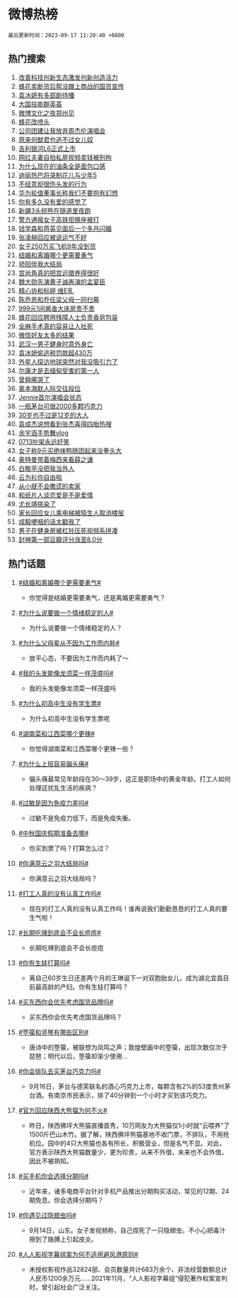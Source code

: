 # 微博热榜

`最后更新时间：2023-09-17 11:20:40 +0800`

## 热门搜索

1. [改善科技创新生态激发创新创造活力](https://m.weibo.cn/search?containerid=100103type%3D1%26t%3D10%26q%3D%23%E6%94%B9%E5%96%84%E7%A7%91%E6%8A%80%E5%88%9B%E6%96%B0%E7%94%9F%E6%80%81%E6%BF%80%E5%8F%91%E5%88%9B%E6%96%B0%E5%88%9B%E9%80%A0%E6%B4%BB%E5%8A%9B%23&stream_entry_id=51&isnewpage=1&extparam=seat%3D1%26dgr%3D0%26pos%3D0%26c_type%3D51%26filter_type%3Drealtimehot%26cate%3D10103%26stream_entry_id%3D51%26display_time%3D1694920839%26pre_seqid%3D169492083900798172156)
1. [蜂花卖断货后帮没蹭上商战的国货宣传](https://m.weibo.cn/search?containerid=100103type%3D1%26t%3D10%26q%3D%23%E8%9C%82%E8%8A%B1%E5%8D%96%E6%96%AD%E8%B4%A7%E5%90%8E%E5%B8%AE%E6%B2%A1%E8%B9%AD%E4%B8%8A%E5%95%86%E6%88%98%E7%9A%84%E5%9B%BD%E8%B4%A7%E5%AE%A3%E4%BC%A0%23&stream_entry_id=31&isnewpage=1&extparam=seat%3D1%26stream_entry_id%3D31%26c_type%3D31%26filter_type%3Drealtimehot%26cate%3D5001%26lcate%3D5001%26q%3D%2523%25E8%259C%2582%25E8%258A%25B1%25E5%258D%2596%25E6%2596%25AD%25E8%25B4%25A7%25E5%2590%258E%25E5%25B8%25AE%25E6%25B2%25A1%25E8%25B9%25AD%25E4%25B8%258A%25E5%2595%2586%25E6%2588%2598%25E7%259A%2584%25E5%259B%25BD%25E8%25B4%25A7%25E5%25AE%25A3%25E4%25BC%25A0%2523%26pos%3D0%26flag%3D0%26dgr%3D0%26realpos%3D1%26band_rank%3D1%26display_time%3D1694920839%26pre_seqid%3D169492083900798172156)
1. [袁冰妍有多部剧待播](https://m.weibo.cn/search?containerid=100103type%3D1%26t%3D10%26q%3D%23%E8%A2%81%E5%86%B0%E5%A6%8D%E6%9C%89%E5%A4%9A%E9%83%A8%E5%89%A7%E5%BE%85%E6%92%AD%23&stream_entry_id=31&isnewpage=1&extparam=seat%3D1%26stream_entry_id%3D31%26c_type%3D31%26filter_type%3Drealtimehot%26cate%3D5001%26lcate%3D5001%26q%3D%2523%25E8%25A2%2581%25E5%2586%25B0%25E5%25A6%258D%25E6%259C%2589%25E5%25A4%259A%25E9%2583%25A8%25E5%2589%25A7%25E5%25BE%2585%25E6%2592%25AD%2523%26pos%3D1%26flag%3D1%26dgr%3D0%26realpos%3D2%26band_rank%3D2%26display_time%3D1694920839%26pre_seqid%3D169492083900798172156)
1. [大国技能群英荟](https://m.weibo.cn/search?containerid=100103type%3D1%26t%3D10%26q%3D%23%E5%A4%A7%E5%9B%BD%E6%8A%80%E8%83%BD%E7%BE%A4%E8%8B%B1%E8%8D%9F%23&stream_entry_id=31&isnewpage=1&extparam=seat%3D1%26stream_entry_id%3D31%26c_type%3D31%26filter_type%3Drealtimehot%26cate%3D5001%26lcate%3D5001%26q%3D%2523%25E5%25A4%25A7%25E5%259B%25BD%25E6%258A%2580%25E8%2583%25BD%25E7%25BE%25A4%25E8%258B%25B1%25E8%258D%259F%2523%26pos%3D2%26flag%3D0%26dgr%3D0%26realpos%3D3%26band_rank%3D3%26display_time%3D1694920839%26pre_seqid%3D169492083900798172156)
1. [微博文化之夜郑州见](https://m.weibo.cn/search?containerid=100103type%3D1%26t%3D10%26q%3D%23%E5%BE%AE%E5%8D%9A%E6%96%87%E5%8C%96%E4%B9%8B%E5%A4%9C%E9%83%91%E5%B7%9E%E8%A7%81%23&stream_entry_id=31&isnewpage=1&extparam=seat%3D1%26c_type%3D31%26filter_type%3Drealtimehot%26cate%3D5001%26lcate%3D5001%26pos%3D3%26adid%3D203692%26band_rank%3D4%26topic_ad%3D1%26q%3D%2523%25E5%25BE%25AE%25E5%258D%259A%25E6%2596%2587%25E5%258C%2596%25E4%25B9%258B%25E5%25A4%259C%25E9%2583%2591%25E5%25B7%259E%25E8%25A7%2581%2523%26dgr%3D0%26is_ad_pos%3D1%26stream_entry_id%3D31%26display_time%3D1694920839%26pre_seqid%3D169492083900798172156)
1. [蜂花改喷头](https://m.weibo.cn/search?containerid=100103type%3D1%26t%3D10%26q%3D%E8%9C%82%E8%8A%B1%E6%94%B9%E5%96%B7%E5%A4%B4&stream_entry_id=31&isnewpage=1&extparam=seat%3D1%26stream_entry_id%3D31%26c_type%3D31%26filter_type%3Drealtimehot%26cate%3D5001%26lcate%3D5001%26q%3D%25E8%259C%2582%25E8%258A%25B1%25E6%2594%25B9%25E5%2596%25B7%25E5%25A4%25B4%26pos%3D4%26flag%3D1%26dgr%3D0%26realpos%3D4%26band_rank%3D4%26display_time%3D1694920839%26pre_seqid%3D169492083900798172156)
1. [公司团建让我放弃周杰伦演唱会](https://m.weibo.cn/search?containerid=100103type%3D1%26t%3D10%26q%3D%23%E5%85%AC%E5%8F%B8%E5%9B%A2%E5%BB%BA%E8%AE%A9%E6%88%91%E6%94%BE%E5%BC%83%E5%91%A8%E6%9D%B0%E4%BC%A6%E6%BC%94%E5%94%B1%E4%BC%9A%23&stream_entry_id=31&isnewpage=1&extparam=seat%3D1%26stream_entry_id%3D31%26c_type%3D31%26filter_type%3Drealtimehot%26cate%3D5001%26lcate%3D5001%26q%3D%2523%25E5%2585%25AC%25E5%258F%25B8%25E5%259B%25A2%25E5%25BB%25BA%25E8%25AE%25A9%25E6%2588%2591%25E6%2594%25BE%25E5%25BC%2583%25E5%2591%25A8%25E6%259D%25B0%25E4%25BC%25A6%25E6%25BC%2594%25E5%2594%25B1%25E4%25BC%259A%2523%26pos%3D5%26flag%3D2%26dgr%3D0%26realpos%3D5%26band_rank%3D5%26display_time%3D1694920839%26pre_seqid%3D169492083900798172156)
1. [原来何猷君也逃不过女儿奴](https://m.weibo.cn/search?containerid=100103type%3D1%26t%3D10%26q%3D%23%E5%8E%9F%E6%9D%A5%E4%BD%95%E7%8C%B7%E5%90%9B%E4%B9%9F%E9%80%83%E4%B8%8D%E8%BF%87%E5%A5%B3%E5%84%BF%E5%A5%B4%23&stream_entry_id=31&isnewpage=1&extparam=seat%3D1%26stream_entry_id%3D31%26c_type%3D31%26filter_type%3Drealtimehot%26cate%3D5001%26lcate%3D5001%26q%3D%2523%25E5%258E%259F%25E6%259D%25A5%25E4%25BD%2595%25E7%258C%25B7%25E5%2590%259B%25E4%25B9%259F%25E9%2580%2583%25E4%25B8%258D%25E8%25BF%2587%25E5%25A5%25B3%25E5%2584%25BF%25E5%25A5%25B4%2523%26pos%3D6%26flag%3D2%26dgr%3D0%26realpos%3D6%26band_rank%3D6%26display_time%3D1694920839%26pre_seqid%3D169492083900798172156)
1. [吉利银河L6正式上市](https://m.weibo.cn/search?containerid=100103type%3D1%26t%3D10%26q%3D%23%E5%90%89%E5%88%A9%E9%93%B6%E6%B2%B3L6%E6%AD%A3%E5%BC%8F%E4%B8%8A%E5%B8%82%23&stream_entry_id=31&isnewpage=1&extparam=seat%3D1%26c_type%3D31%26filter_type%3Drealtimehot%26cate%3D5001%26lcate%3D5001%26pos%3D7%26adid%3D203793%26band_rank%3D7%26topic_ad%3D1%26q%3D%2523%25E5%2590%2589%25E5%2588%25A9%25E9%2593%25B6%25E6%25B2%25B3L6%25E6%25AD%25A3%25E5%25BC%258F%25E4%25B8%258A%25E5%25B8%2582%2523%26dgr%3D0%26is_ad_pos%3D1%26stream_entry_id%3D31%26display_time%3D1694920839%26pre_seqid%3D169492083900798172156)
1. [网红夫妻自拍私房视频卖钱被刑拘](https://m.weibo.cn/search?containerid=100103type%3D1%26t%3D10%26q%3D%23%E7%BD%91%E7%BA%A2%E5%A4%AB%E5%A6%BB%E8%87%AA%E6%8B%8D%E7%A7%81%E6%88%BF%E8%A7%86%E9%A2%91%E5%8D%96%E9%92%B1%E8%A2%AB%E5%88%91%E6%8B%98%23&stream_entry_id=31&isnewpage=1&extparam=seat%3D1%26stream_entry_id%3D31%26c_type%3D31%26filter_type%3Drealtimehot%26cate%3D5001%26lcate%3D5001%26q%3D%2523%25E7%25BD%2591%25E7%25BA%25A2%25E5%25A4%25AB%25E5%25A6%25BB%25E8%2587%25AA%25E6%258B%258D%25E7%25A7%2581%25E6%2588%25BF%25E8%25A7%2586%25E9%25A2%2591%25E5%258D%2596%25E9%2592%25B1%25E8%25A2%25AB%25E5%2588%2591%25E6%258B%2598%2523%26pos%3D8%26flag%3D2%26dgr%3D0%26realpos%3D7%26band_rank%3D7%26display_time%3D1694920839%26pre_seqid%3D169492083900798172156)
1. [为什么现在的油条全是面包口感](https://m.weibo.cn/search?containerid=100103type%3D1%26t%3D10%26q%3D%23%E4%B8%BA%E4%BB%80%E4%B9%88%E7%8E%B0%E5%9C%A8%E7%9A%84%E6%B2%B9%E6%9D%A1%E5%85%A8%E6%98%AF%E9%9D%A2%E5%8C%85%E5%8F%A3%E6%84%9F%23&stream_entry_id=31&isnewpage=1&extparam=seat%3D1%26stream_entry_id%3D31%26c_type%3D31%26filter_type%3Drealtimehot%26cate%3D5001%26lcate%3D5001%26q%3D%2523%25E4%25B8%25BA%25E4%25BB%2580%25E4%25B9%2588%25E7%258E%25B0%25E5%259C%25A8%25E7%259A%2584%25E6%25B2%25B9%25E6%259D%25A1%25E5%2585%25A8%25E6%2598%25AF%25E9%259D%25A2%25E5%258C%2585%25E5%258F%25A3%25E6%2584%259F%2523%26pos%3D9%26flag%3D0%26dgr%3D0%26realpos%3D8%26band_rank%3D8%26display_time%3D1694920839%26pre_seqid%3D169492083900798172156)
1. [迪丽热巴将录制花儿与少年5](https://m.weibo.cn/search?containerid=100103type%3D1%26t%3D10%26q%3D%23%E8%BF%AA%E4%B8%BD%E7%83%AD%E5%B7%B4%E5%B0%86%E5%BD%95%E5%88%B6%E8%8A%B1%E5%84%BF%E4%B8%8E%E5%B0%91%E5%B9%B45%23&stream_entry_id=31&isnewpage=1&extparam=seat%3D1%26stream_entry_id%3D31%26c_type%3D31%26filter_type%3Drealtimehot%26cate%3D5001%26lcate%3D5001%26q%3D%2523%25E8%25BF%25AA%25E4%25B8%25BD%25E7%2583%25AD%25E5%25B7%25B4%25E5%25B0%2586%25E5%25BD%2595%25E5%2588%25B6%25E8%258A%25B1%25E5%2584%25BF%25E4%25B8%258E%25E5%25B0%2591%25E5%25B9%25B45%2523%26pos%3D10%26flag%3D1%26dgr%3D0%26realpos%3D9%26band_rank%3D9%26display_time%3D1694920839%26pre_seqid%3D169492083900798172156)
1. [不经意却很伤头发的行为](https://m.weibo.cn/search?containerid=100103type%3D1%26t%3D10%26q%3D%23%E4%B8%8D%E7%BB%8F%E6%84%8F%E5%8D%B4%E5%BE%88%E4%BC%A4%E5%A4%B4%E5%8F%91%E7%9A%84%E8%A1%8C%E4%B8%BA%23&stream_entry_id=31&isnewpage=1&extparam=seat%3D1%26stream_entry_id%3D31%26c_type%3D31%26filter_type%3Drealtimehot%26cate%3D5001%26lcate%3D5001%26q%3D%2523%25E4%25B8%258D%25E7%25BB%258F%25E6%2584%258F%25E5%258D%25B4%25E5%25BE%2588%25E4%25BC%25A4%25E5%25A4%25B4%25E5%258F%2591%25E7%259A%2584%25E8%25A1%258C%25E4%25B8%25BA%2523%26pos%3D11%26flag%3D2%26dgr%3D0%26realpos%3D10%26band_rank%3D10%26display_time%3D1694920839%26pre_seqid%3D169492083900798172156)
1. [华为轮值董事长称我们不要抱有幻想](https://m.weibo.cn/search?containerid=100103type%3D1%26t%3D10%26q%3D%23%E5%8D%8E%E4%B8%BA%E8%BD%AE%E5%80%BC%E8%91%A3%E4%BA%8B%E9%95%BF%E7%A7%B0%E6%88%91%E4%BB%AC%E4%B8%8D%E8%A6%81%E6%8A%B1%E6%9C%89%E5%B9%BB%E6%83%B3%23&stream_entry_id=31&isnewpage=1&extparam=seat%3D1%26stream_entry_id%3D31%26c_type%3D31%26filter_type%3Drealtimehot%26cate%3D5001%26lcate%3D5001%26q%3D%2523%25E5%258D%258E%25E4%25B8%25BA%25E8%25BD%25AE%25E5%2580%25BC%25E8%2591%25A3%25E4%25BA%258B%25E9%2595%25BF%25E7%25A7%25B0%25E6%2588%2591%25E4%25BB%25AC%25E4%25B8%258D%25E8%25A6%2581%25E6%258A%25B1%25E6%259C%2589%25E5%25B9%25BB%25E6%2583%25B3%2523%26pos%3D12%26flag%3D1%26dgr%3D0%26realpos%3D11%26band_rank%3D11%26display_time%3D1694920839%26pre_seqid%3D169492083900798172156)
1. [你有多久没有爱的感觉了](https://m.weibo.cn/search?containerid=100103type%3D1%26t%3D10%26q%3D%23%E4%BD%A0%E6%9C%89%E5%A4%9A%E4%B9%85%E6%B2%A1%E6%9C%89%E7%88%B1%E7%9A%84%E6%84%9F%E8%A7%89%E4%BA%86%23&stream_entry_id=31&isnewpage=1&extparam=seat%3D1%26stream_entry_id%3D31%26c_type%3D31%26filter_type%3Drealtimehot%26cate%3D5001%26lcate%3D5001%26q%3D%2523%25E4%25BD%25A0%25E6%259C%2589%25E5%25A4%259A%25E4%25B9%2585%25E6%25B2%25A1%25E6%259C%2589%25E7%2588%25B1%25E7%259A%2584%25E6%2584%259F%25E8%25A7%2589%25E4%25BA%2586%2523%26pos%3D13%26flag%3D1%26dgr%3D0%26realpos%3D12%26band_rank%3D12%26display_time%3D1694920839%26pre_seqid%3D169492083900798172156)
1. [新疆3头棕熊在隧道里夜跑](https://m.weibo.cn/search?containerid=100103type%3D1%26t%3D10%26q%3D%23%E6%96%B0%E7%96%863%E5%A4%B4%E6%A3%95%E7%86%8A%E5%9C%A8%E9%9A%A7%E9%81%93%E9%87%8C%E5%A4%9C%E8%B7%91%23&stream_entry_id=31&isnewpage=1&extparam=seat%3D1%26stream_entry_id%3D31%26c_type%3D31%26filter_type%3Drealtimehot%26cate%3D5001%26lcate%3D5001%26q%3D%2523%25E6%2596%25B0%25E7%2596%25863%25E5%25A4%25B4%25E6%25A3%2595%25E7%2586%258A%25E5%259C%25A8%25E9%259A%25A7%25E9%2581%2593%25E9%2587%258C%25E5%25A4%259C%25E8%25B7%2591%2523%26pos%3D14%26flag%3D1%26dgr%3D0%26realpos%3D13%26band_rank%3D13%26display_time%3D1694920839%26pre_seqid%3D169492083900798172156)
1. [警方通报女子高铁拒换座被打](https://m.weibo.cn/search?containerid=100103type%3D1%26t%3D10%26q%3D%23%E8%AD%A6%E6%96%B9%E9%80%9A%E6%8A%A5%E5%A5%B3%E5%AD%90%E9%AB%98%E9%93%81%E6%8B%92%E6%8D%A2%E5%BA%A7%E8%A2%AB%E6%89%93%23&stream_entry_id=31&isnewpage=1&extparam=seat%3D1%26stream_entry_id%3D31%26c_type%3D31%26filter_type%3Drealtimehot%26cate%3D5001%26lcate%3D5001%26q%3D%2523%25E8%25AD%25A6%25E6%2596%25B9%25E9%2580%259A%25E6%258A%25A5%25E5%25A5%25B3%25E5%25AD%2590%25E9%25AB%2598%25E9%2593%2581%25E6%258B%2592%25E6%258D%25A2%25E5%25BA%25A7%25E8%25A2%25AB%25E6%2589%2593%2523%26pos%3D15%26flag%3D0%26dgr%3D0%26realpos%3D14%26band_rank%3D14%26display_time%3D1694920839%26pre_seqid%3D169492083900798172156)
1. [钱学森和蒋英见面后一个多月闪婚](https://m.weibo.cn/search?containerid=100103type%3D1%26t%3D10%26q%3D%23%E9%92%B1%E5%AD%A6%E6%A3%AE%E5%92%8C%E8%92%8B%E8%8B%B1%E8%A7%81%E9%9D%A2%E5%90%8E%E4%B8%80%E4%B8%AA%E5%A4%9A%E6%9C%88%E9%97%AA%E5%A9%9A%23&stream_entry_id=31&isnewpage=1&extparam=seat%3D1%26stream_entry_id%3D31%26c_type%3D31%26filter_type%3Drealtimehot%26cate%3D5001%26lcate%3D5001%26q%3D%2523%25E9%2592%25B1%25E5%25AD%25A6%25E6%25A3%25AE%25E5%2592%258C%25E8%2592%258B%25E8%258B%25B1%25E8%25A7%2581%25E9%259D%25A2%25E5%2590%258E%25E4%25B8%2580%25E4%25B8%25AA%25E5%25A4%259A%25E6%259C%2588%25E9%2597%25AA%25E5%25A9%259A%2523%26pos%3D16%26flag%3D0%26dgr%3D0%26realpos%3D15%26band_rank%3D15%26display_time%3D1694920839%26pre_seqid%3D169492083900798172156)
1. [张凌赫回应被说运气不好](https://m.weibo.cn/search?containerid=100103type%3D1%26t%3D10%26q%3D%23%E5%BC%A0%E5%87%8C%E8%B5%AB%E5%9B%9E%E5%BA%94%E8%A2%AB%E8%AF%B4%E8%BF%90%E6%B0%94%E4%B8%8D%E5%A5%BD%23&stream_entry_id=31&isnewpage=1&extparam=seat%3D1%26stream_entry_id%3D31%26c_type%3D31%26filter_type%3Drealtimehot%26cate%3D5001%26lcate%3D5001%26q%3D%2523%25E5%25BC%25A0%25E5%2587%258C%25E8%25B5%25AB%25E5%259B%259E%25E5%25BA%2594%25E8%25A2%25AB%25E8%25AF%25B4%25E8%25BF%2590%25E6%25B0%2594%25E4%25B8%258D%25E5%25A5%25BD%2523%26pos%3D17%26flag%3D1%26dgr%3D0%26realpos%3D16%26band_rank%3D16%26display_time%3D1694920839%26pre_seqid%3D169492083900798172156)
1. [女子250万买飞机9年没到货](https://m.weibo.cn/search?containerid=100103type%3D1%26t%3D10%26q%3D%23%E5%A5%B3%E5%AD%90250%E4%B8%87%E4%B9%B0%E9%A3%9E%E6%9C%BA9%E5%B9%B4%E6%B2%A1%E5%88%B0%E8%B4%A7%23&stream_entry_id=31&isnewpage=1&extparam=seat%3D1%26stream_entry_id%3D31%26c_type%3D31%26filter_type%3Drealtimehot%26cate%3D5001%26lcate%3D5001%26q%3D%2523%25E5%25A5%25B3%25E5%25AD%2590250%25E4%25B8%2587%25E4%25B9%25B0%25E9%25A3%259E%25E6%259C%25BA9%25E5%25B9%25B4%25E6%25B2%25A1%25E5%2588%25B0%25E8%25B4%25A7%2523%26pos%3D18%26flag%3D0%26dgr%3D0%26realpos%3D17%26band_rank%3D17%26display_time%3D1694920839%26pre_seqid%3D169492083900798172156)
1. [结婚和离婚哪个更需要勇气](https://m.weibo.cn/search?containerid=100103type%3D1%26t%3D10%26q%3D%23%E7%BB%93%E5%A9%9A%E5%92%8C%E7%A6%BB%E5%A9%9A%E5%93%AA%E4%B8%AA%E6%9B%B4%E9%9C%80%E8%A6%81%E5%8B%87%E6%B0%94%23&stream_entry_id=31&isnewpage=1&extparam=seat%3D1%26stream_entry_id%3D31%26c_type%3D31%26filter_type%3Drealtimehot%26cate%3D5001%26lcate%3D5001%26q%3D%2523%25E7%25BB%2593%25E5%25A9%259A%25E5%2592%258C%25E7%25A6%25BB%25E5%25A9%259A%25E5%2593%25AA%25E4%25B8%25AA%25E6%259B%25B4%25E9%259C%2580%25E8%25A6%2581%25E5%258B%2587%25E6%25B0%2594%2523%26pos%3D19%26flag%3D0%26dgr%3D0%26realpos%3D18%26band_rank%3D18%26display_time%3D1694920839%26pre_seqid%3D169492083900798172156)
1. [骄阳伴我大结局](https://m.weibo.cn/search?containerid=100103type%3D1%26t%3D10%26q%3D%23%E9%AA%84%E9%98%B3%E4%BC%B4%E6%88%91%E5%A4%A7%E7%BB%93%E5%B1%80%23&stream_entry_id=31&isnewpage=1&extparam=seat%3D1%26stream_entry_id%3D31%26c_type%3D31%26filter_type%3Drealtimehot%26cate%3D5001%26lcate%3D5001%26q%3D%2523%25E9%25AA%2584%25E9%2598%25B3%25E4%25BC%25B4%25E6%2588%2591%25E5%25A4%25A7%25E7%25BB%2593%25E5%25B1%2580%2523%26pos%3D20%26flag%3D1%26dgr%3D0%26realpos%3D19%26band_rank%3D19%26display_time%3D1694920839%26pre_seqid%3D169492083900798172156)
1. [宫尚角真的把宫远徵养得很好](https://m.weibo.cn/search?containerid=100103type%3D1%26t%3D10%26q%3D%E5%AE%AB%E5%B0%9A%E8%A7%92%E7%9C%9F%E7%9A%84%E6%8A%8A%E5%AE%AB%E8%BF%9C%E5%BE%B5%E5%85%BB%E5%BE%97%E5%BE%88%E5%A5%BD&stream_entry_id=31&isnewpage=1&extparam=seat%3D1%26stream_entry_id%3D31%26c_type%3D31%26filter_type%3Drealtimehot%26cate%3D5001%26lcate%3D5001%26q%3D%25E5%25AE%25AB%25E5%25B0%259A%25E8%25A7%2592%25E7%259C%259F%25E7%259A%2584%25E6%258A%258A%25E5%25AE%25AB%25E8%25BF%259C%25E5%25BE%25B5%25E5%2585%25BB%25E5%25BE%2597%25E5%25BE%2588%25E5%25A5%25BD%26pos%3D21%26flag%3D0%26dgr%3D0%26realpos%3D20%26band_rank%3D20%26display_time%3D1694920839%26pre_seqid%3D169492083900798172156)
1. [魏大勋先演黄子诚再演的孟宴臣](https://m.weibo.cn/search?containerid=100103type%3D1%26t%3D10%26q%3D%23%E9%AD%8F%E5%A4%A7%E5%8B%8B%E5%85%88%E6%BC%94%E9%BB%84%E5%AD%90%E8%AF%9A%E5%86%8D%E6%BC%94%E7%9A%84%E5%AD%9F%E5%AE%B4%E8%87%A3%23&stream_entry_id=31&isnewpage=1&extparam=seat%3D1%26stream_entry_id%3D31%26c_type%3D31%26filter_type%3Drealtimehot%26cate%3D5001%26lcate%3D5001%26q%3D%2523%25E9%25AD%258F%25E5%25A4%25A7%25E5%258B%258B%25E5%2585%2588%25E6%25BC%2594%25E9%25BB%2584%25E5%25AD%2590%25E8%25AF%259A%25E5%2586%258D%25E6%25BC%2594%25E7%259A%2584%25E5%25AD%259F%25E5%25AE%25B4%25E8%2587%25A3%2523%26pos%3D22%26flag%3D1%26dgr%3D0%26realpos%3D21%26band_rank%3D21%26display_time%3D1694920839%26pre_seqid%3D169492083900798172156)
1. [精心协和标婷 维E乳](https://m.weibo.cn/search?containerid=100103type%3D1%26t%3D10%26q%3D%E7%B2%BE%E5%BF%83%E5%8D%8F%E5%92%8C%E6%A0%87%E5%A9%B7+%E7%BB%B4E%E4%B9%B3&stream_entry_id=31&isnewpage=1&extparam=seat%3D1%26stream_entry_id%3D31%26c_type%3D31%26filter_type%3Drealtimehot%26cate%3D5001%26lcate%3D5001%26q%3D%25E7%25B2%25BE%25E5%25BF%2583%25E5%258D%258F%25E5%2592%258C%25E6%25A0%2587%25E5%25A9%25B7%2520%25E7%25BB%25B4E%25E4%25B9%25B3%26pos%3D23%26flag%3D1%26dgr%3D0%26realpos%3D22%26band_rank%3D22%26display_time%3D1694920839%26pre_seqid%3D169492083900798172156)
1. [陈乔恩和乔任梁父母一同扫墓](https://m.weibo.cn/search?containerid=100103type%3D1%26t%3D10%26q%3D%23%E9%99%88%E4%B9%94%E6%81%A9%E5%92%8C%E4%B9%94%E4%BB%BB%E6%A2%81%E7%88%B6%E6%AF%8D%E4%B8%80%E5%90%8C%E6%89%AB%E5%A2%93%23&stream_entry_id=31&isnewpage=1&extparam=seat%3D1%26stream_entry_id%3D31%26c_type%3D31%26filter_type%3Drealtimehot%26cate%3D5001%26lcate%3D5001%26q%3D%2523%25E9%2599%2588%25E4%25B9%2594%25E6%2581%25A9%25E5%2592%258C%25E4%25B9%2594%25E4%25BB%25BB%25E6%25A2%2581%25E7%2588%25B6%25E6%25AF%258D%25E4%25B8%2580%25E5%2590%258C%25E6%2589%25AB%25E5%25A2%2593%2523%26pos%3D24%26flag%3D2%26dgr%3D0%26realpos%3D23%26band_rank%3D23%26display_time%3D1694920839%26pre_seqid%3D169492083900798172156)
1. [999元1间酱香大床房贵不贵](https://m.weibo.cn/search?containerid=100103type%3D1%26t%3D10%26q%3D%23999%E5%85%831%E9%97%B4%E9%85%B1%E9%A6%99%E5%A4%A7%E5%BA%8A%E6%88%BF%E8%B4%B5%E4%B8%8D%E8%B4%B5%23&stream_entry_id=31&isnewpage=1&extparam=seat%3D1%26stream_entry_id%3D31%26c_type%3D31%26filter_type%3Drealtimehot%26cate%3D5001%26lcate%3D5001%26q%3D%2523999%25E5%2585%25831%25E9%2597%25B4%25E9%2585%25B1%25E9%25A6%2599%25E5%25A4%25A7%25E5%25BA%258A%25E6%2588%25BF%25E8%25B4%25B5%25E4%25B8%258D%25E8%25B4%25B5%2523%26pos%3D25%26flag%3D1%26dgr%3D0%26realpos%3D24%26band_rank%3D24%26display_time%3D1694920839%26pre_seqid%3D169492083900798172156)
1. [蜂花回应聘用残障人士负责香皂包装](https://m.weibo.cn/search?containerid=100103type%3D1%26t%3D10%26q%3D%23%E8%9C%82%E8%8A%B1%E5%9B%9E%E5%BA%94%E8%81%98%E7%94%A8%E6%AE%8B%E9%9A%9C%E4%BA%BA%E5%A3%AB%E8%B4%9F%E8%B4%A3%E9%A6%99%E7%9A%82%E5%8C%85%E8%A3%85%23&stream_entry_id=31&isnewpage=1&extparam=seat%3D1%26stream_entry_id%3D31%26c_type%3D31%26filter_type%3Drealtimehot%26cate%3D5001%26lcate%3D5001%26q%3D%2523%25E8%259C%2582%25E8%258A%25B1%25E5%259B%259E%25E5%25BA%2594%25E8%2581%2598%25E7%2594%25A8%25E6%25AE%258B%25E9%259A%259C%25E4%25BA%25BA%25E5%25A3%25AB%25E8%25B4%259F%25E8%25B4%25A3%25E9%25A6%2599%25E7%259A%2582%25E5%258C%2585%25E8%25A3%2585%2523%26pos%3D26%26flag%3D1%26dgr%3D0%26realpos%3D25%26band_rank%3D25%26display_time%3D1694920839%26pre_seqid%3D169492083900798172156)
1. [全麻手术真的容易让人社死](https://m.weibo.cn/search?containerid=100103type%3D1%26t%3D10%26q%3D%23%E5%85%A8%E9%BA%BB%E6%89%8B%E6%9C%AF%E7%9C%9F%E7%9A%84%E5%AE%B9%E6%98%93%E8%AE%A9%E4%BA%BA%E7%A4%BE%E6%AD%BB%23&stream_entry_id=31&isnewpage=1&extparam=seat%3D1%26stream_entry_id%3D31%26c_type%3D31%26filter_type%3Drealtimehot%26cate%3D5001%26lcate%3D5001%26q%3D%2523%25E5%2585%25A8%25E9%25BA%25BB%25E6%2589%258B%25E6%259C%25AF%25E7%259C%259F%25E7%259A%2584%25E5%25AE%25B9%25E6%2598%2593%25E8%25AE%25A9%25E4%25BA%25BA%25E7%25A4%25BE%25E6%25AD%25BB%2523%26pos%3D27%26flag%3D0%26dgr%3D0%26realpos%3D26%26band_rank%3D26%26display_time%3D1694920839%26pre_seqid%3D169492083900798172156)
1. [微信好友太多的结果](https://m.weibo.cn/search?containerid=100103type%3D1%26t%3D10%26q%3D%23%E5%BE%AE%E4%BF%A1%E5%A5%BD%E5%8F%8B%E5%A4%AA%E5%A4%9A%E7%9A%84%E7%BB%93%E6%9E%9C%23&stream_entry_id=31&isnewpage=1&extparam=seat%3D1%26stream_entry_id%3D31%26c_type%3D31%26filter_type%3Drealtimehot%26cate%3D5001%26lcate%3D5001%26q%3D%2523%25E5%25BE%25AE%25E4%25BF%25A1%25E5%25A5%25BD%25E5%258F%258B%25E5%25A4%25AA%25E5%25A4%259A%25E7%259A%2584%25E7%25BB%2593%25E6%259E%259C%2523%26pos%3D28%26flag%3D0%26dgr%3D0%26realpos%3D27%26band_rank%3D27%26display_time%3D1694920839%26pre_seqid%3D169492083900798172156)
1. [武汉一男子健身时意外身亡](https://m.weibo.cn/search?containerid=100103type%3D1%26t%3D10%26q%3D%23%E6%AD%A6%E6%B1%89%E4%B8%80%E7%94%B7%E5%AD%90%E5%81%A5%E8%BA%AB%E6%97%B6%E6%84%8F%E5%A4%96%E8%BA%AB%E4%BA%A1%23&stream_entry_id=31&isnewpage=1&extparam=seat%3D1%26stream_entry_id%3D31%26c_type%3D31%26filter_type%3Drealtimehot%26cate%3D5001%26lcate%3D5001%26q%3D%2523%25E6%25AD%25A6%25E6%25B1%2589%25E4%25B8%2580%25E7%2594%25B7%25E5%25AD%2590%25E5%2581%25A5%25E8%25BA%25AB%25E6%2597%25B6%25E6%2584%258F%25E5%25A4%2596%25E8%25BA%25AB%25E4%25BA%25A1%2523%26pos%3D29%26flag%3D1%26dgr%3D0%26realpos%3D28%26band_rank%3D28%26display_time%3D1694920839%26pre_seqid%3D169492083900798172156)
1. [袁冰妍偷逃税罚款超430万](https://m.weibo.cn/search?containerid=100103type%3D1%26t%3D10%26q%3D%23%E8%A2%81%E5%86%B0%E5%A6%8D%E5%81%B7%E9%80%83%E7%A8%8E%E7%BD%9A%E6%AC%BE%E8%B6%85430%E4%B8%87%23&stream_entry_id=31&isnewpage=1&extparam=seat%3D1%26stream_entry_id%3D31%26c_type%3D31%26filter_type%3Drealtimehot%26cate%3D5001%26lcate%3D5001%26q%3D%2523%25E8%25A2%2581%25E5%2586%25B0%25E5%25A6%258D%25E5%2581%25B7%25E9%2580%2583%25E7%25A8%258E%25E7%25BD%259A%25E6%25AC%25BE%25E8%25B6%2585430%25E4%25B8%2587%2523%26pos%3D30%26flag%3D0%26dgr%3D0%26realpos%3D29%26band_rank%3D29%26display_time%3D1694920839%26pre_seqid%3D169492083900798172156)
1. [外星人探访地球突然对我没吸引力了](https://m.weibo.cn/search?containerid=100103type%3D1%26t%3D10%26q%3D%E5%A4%96%E6%98%9F%E4%BA%BA%E6%8E%A2%E8%AE%BF%E5%9C%B0%E7%90%83%E7%AA%81%E7%84%B6%E5%AF%B9%E6%88%91%E6%B2%A1%E5%90%B8%E5%BC%95%E5%8A%9B%E4%BA%86&stream_entry_id=31&isnewpage=1&extparam=seat%3D1%26stream_entry_id%3D31%26c_type%3D31%26filter_type%3Drealtimehot%26cate%3D5001%26lcate%3D5001%26q%3D%25E5%25A4%2596%25E6%2598%259F%25E4%25BA%25BA%25E6%258E%25A2%25E8%25AE%25BF%25E5%259C%25B0%25E7%2590%2583%25E7%25AA%2581%25E7%2584%25B6%25E5%25AF%25B9%25E6%2588%2591%25E6%25B2%25A1%25E5%2590%25B8%25E5%25BC%2595%25E5%258A%259B%25E4%25BA%2586%26pos%3D31%26flag%3D1%26dgr%3D0%26realpos%3D30%26band_rank%3D30%26display_time%3D1694920839%26pre_seqid%3D169492083900798172156)
1. [尔康才是去缅甸受害的第一人](https://m.weibo.cn/search?containerid=100103type%3D1%26t%3D10%26q%3D%23%E5%B0%94%E5%BA%B7%E6%89%8D%E6%98%AF%E5%8E%BB%E7%BC%85%E7%94%B8%E5%8F%97%E5%AE%B3%E7%9A%84%E7%AC%AC%E4%B8%80%E4%BA%BA%23&stream_entry_id=31&isnewpage=1&extparam=seat%3D1%26stream_entry_id%3D31%26c_type%3D31%26filter_type%3Drealtimehot%26cate%3D5001%26lcate%3D5001%26q%3D%2523%25E5%25B0%2594%25E5%25BA%25B7%25E6%2589%258D%25E6%2598%25AF%25E5%258E%25BB%25E7%25BC%2585%25E7%2594%25B8%25E5%258F%2597%25E5%25AE%25B3%25E7%259A%2584%25E7%25AC%25AC%25E4%25B8%2580%25E4%25BA%25BA%2523%26pos%3D32%26flag%3D1%26dgr%3D0%26realpos%3D31%26band_rank%3D31%26display_time%3D1694920839%26pre_seqid%3D169492083900798172156)
1. [曾舜晞哭了](https://m.weibo.cn/search?containerid=100103type%3D1%26t%3D10%26q%3D%23%E6%9B%BE%E8%88%9C%E6%99%9E%E5%93%AD%E4%BA%86%23&stream_entry_id=31&isnewpage=1&extparam=seat%3D1%26stream_entry_id%3D31%26c_type%3D31%26filter_type%3Drealtimehot%26cate%3D5001%26lcate%3D5001%26q%3D%2523%25E6%259B%25BE%25E8%2588%259C%25E6%2599%259E%25E5%2593%25AD%25E4%25BA%2586%2523%26pos%3D33%26flag%3D0%26dgr%3D0%26realpos%3D32%26band_rank%3D32%26display_time%3D1694920839%26pre_seqid%3D169492083900798172156)
1. [奥本海默人际交往段位](https://m.weibo.cn/search?containerid=100103type%3D1%26t%3D10%26q%3D%23%E5%A5%A5%E6%9C%AC%E6%B5%B7%E9%BB%98%E4%BA%BA%E9%99%85%E4%BA%A4%E5%BE%80%E6%AE%B5%E4%BD%8D%23&stream_entry_id=31&isnewpage=1&extparam=seat%3D1%26stream_entry_id%3D31%26c_type%3D31%26filter_type%3Drealtimehot%26cate%3D5001%26lcate%3D5001%26q%3D%2523%25E5%25A5%25A5%25E6%259C%25AC%25E6%25B5%25B7%25E9%25BB%2598%25E4%25BA%25BA%25E9%2599%2585%25E4%25BA%25A4%25E5%25BE%2580%25E6%25AE%25B5%25E4%25BD%258D%2523%26pos%3D34%26flag%3D1%26dgr%3D0%26realpos%3D33%26band_rank%3D33%26display_time%3D1694920839%26pre_seqid%3D169492083900798172156)
1. [Jennie首尔演唱会状态](https://m.weibo.cn/search?containerid=100103type%3D1%26t%3D10%26q%3D%23Jennie%E9%A6%96%E5%B0%94%E6%BC%94%E5%94%B1%E4%BC%9A%E7%8A%B6%E6%80%81%23&stream_entry_id=31&isnewpage=1&extparam=seat%3D1%26stream_entry_id%3D31%26c_type%3D31%26filter_type%3Drealtimehot%26cate%3D5001%26lcate%3D5001%26q%3D%2523Jennie%25E9%25A6%2596%25E5%25B0%2594%25E6%25BC%2594%25E5%2594%25B1%25E4%25BC%259A%25E7%258A%25B6%25E6%2580%2581%2523%26pos%3D35%26flag%3D0%26dgr%3D0%26realpos%3D34%26band_rank%3D34%26display_time%3D1694920839%26pre_seqid%3D169492083900798172156)
1. [一瓶茅台可做2000多颗巧克力](https://m.weibo.cn/search?containerid=100103type%3D1%26t%3D10%26q%3D%23%E4%B8%80%E7%93%B6%E8%8C%85%E5%8F%B0%E5%8F%AF%E5%81%9A2000%E5%A4%9A%E9%A2%97%E5%B7%A7%E5%85%8B%E5%8A%9B%23&stream_entry_id=31&isnewpage=1&extparam=seat%3D1%26stream_entry_id%3D31%26c_type%3D31%26filter_type%3Drealtimehot%26cate%3D5001%26lcate%3D5001%26q%3D%2523%25E4%25B8%2580%25E7%2593%25B6%25E8%258C%2585%25E5%258F%25B0%25E5%258F%25AF%25E5%2581%259A2000%25E5%25A4%259A%25E9%25A2%2597%25E5%25B7%25A7%25E5%2585%258B%25E5%258A%259B%2523%26pos%3D36%26flag%3D0%26dgr%3D0%26realpos%3D35%26band_rank%3D35%26display_time%3D1694920839%26pre_seqid%3D169492083900798172156)
1. [30岁也不过是12岁的大人](https://m.weibo.cn/search?containerid=100103type%3D1%26t%3D10%26q%3D30%E5%B2%81%E4%B9%9F%E4%B8%8D%E8%BF%87%E6%98%AF12%E5%B2%81%E7%9A%84%E5%A4%A7%E4%BA%BA&stream_entry_id=31&isnewpage=1&extparam=seat%3D1%26stream_entry_id%3D31%26c_type%3D31%26filter_type%3Drealtimehot%26cate%3D5001%26lcate%3D5001%26q%3D30%25E5%25B2%2581%25E4%25B9%259F%25E4%25B8%258D%25E8%25BF%2587%25E6%2598%25AF12%25E5%25B2%2581%25E7%259A%2584%25E5%25A4%25A7%25E4%25BA%25BA%26pos%3D37%26flag%3D0%26dgr%3D0%26realpos%3D36%26band_rank%3D36%26display_time%3D1694920839%26pre_seqid%3D169492083900798172156)
1. [袁成杰说想看到张杰喜得四胎热搜](https://m.weibo.cn/search?containerid=100103type%3D1%26t%3D10%26q%3D%23%E8%A2%81%E6%88%90%E6%9D%B0%E8%AF%B4%E6%83%B3%E7%9C%8B%E5%88%B0%E5%BC%A0%E6%9D%B0%E5%96%9C%E5%BE%97%E5%9B%9B%E8%83%8E%E7%83%AD%E6%90%9C%23&stream_entry_id=31&isnewpage=1&extparam=seat%3D1%26stream_entry_id%3D31%26c_type%3D31%26filter_type%3Drealtimehot%26cate%3D5001%26lcate%3D5001%26q%3D%2523%25E8%25A2%2581%25E6%2588%2590%25E6%259D%25B0%25E8%25AF%25B4%25E6%2583%25B3%25E7%259C%258B%25E5%2588%25B0%25E5%25BC%25A0%25E6%259D%25B0%25E5%2596%259C%25E5%25BE%2597%25E5%259B%259B%25E8%2583%258E%25E7%2583%25AD%25E6%2590%259C%2523%26pos%3D38%26flag%3D0%26dgr%3D0%26realpos%3D37%26band_rank%3D37%26display_time%3D1694920839%26pre_seqid%3D169492083900798172156)
1. [余宇涵手势舞vlog](https://m.weibo.cn/search?containerid=100103type%3D1%26t%3D10%26q%3D%23%E4%BD%99%E5%AE%87%E6%B6%B5%E6%89%8B%E5%8A%BF%E8%88%9Evlog%23&stream_entry_id=31&isnewpage=1&extparam=seat%3D1%26stream_entry_id%3D31%26c_type%3D31%26filter_type%3Drealtimehot%26cate%3D5001%26lcate%3D5001%26q%3D%2523%25E4%25BD%2599%25E5%25AE%2587%25E6%25B6%25B5%25E6%2589%258B%25E5%258A%25BF%25E8%2588%259Evlog%2523%26pos%3D39%26flag%3D1%26dgr%3D0%26realpos%3D38%26band_rank%3D38%26display_time%3D1694920839%26pre_seqid%3D169492083900798172156)
1. [0713吵架永远好笑](https://m.weibo.cn/search?containerid=100103type%3D1%26t%3D10%26q%3D0713%E5%90%B5%E6%9E%B6%E6%B0%B8%E8%BF%9C%E5%A5%BD%E7%AC%91&stream_entry_id=31&isnewpage=1&extparam=seat%3D1%26stream_entry_id%3D31%26c_type%3D31%26filter_type%3Drealtimehot%26cate%3D5001%26lcate%3D5001%26q%3D0713%25E5%2590%25B5%25E6%259E%25B6%25E6%25B0%25B8%25E8%25BF%259C%25E5%25A5%25BD%25E7%25AC%2591%26pos%3D40%26flag%3D0%26dgr%3D0%26realpos%3D39%26band_rank%3D39%26display_time%3D1694920839%26pre_seqid%3D169492083900798172156)
1. [女子称9元买绝味鸭肠团起来没拳头大](https://m.weibo.cn/search?containerid=100103type%3D1%26t%3D10%26q%3D%23%E5%A5%B3%E5%AD%90%E7%A7%B09%E5%85%83%E4%B9%B0%E7%BB%9D%E5%91%B3%E9%B8%AD%E8%82%A0%E5%9B%A2%E8%B5%B7%E6%9D%A5%E6%B2%A1%E6%8B%B3%E5%A4%B4%E5%A4%A7%23&stream_entry_id=31&isnewpage=1&extparam=seat%3D1%26stream_entry_id%3D31%26c_type%3D31%26filter_type%3Drealtimehot%26cate%3D5001%26lcate%3D5001%26q%3D%2523%25E5%25A5%25B3%25E5%25AD%2590%25E7%25A7%25B09%25E5%2585%2583%25E4%25B9%25B0%25E7%25BB%259D%25E5%2591%25B3%25E9%25B8%25AD%25E8%2582%25A0%25E5%259B%25A2%25E8%25B5%25B7%25E6%259D%25A5%25E6%25B2%25A1%25E6%258B%25B3%25E5%25A4%25B4%25E5%25A4%25A7%2523%26pos%3D41%26flag%3D1%26dgr%3D0%26realpos%3D40%26band_rank%3D40%26display_time%3D1694920839%26pre_seqid%3D169492083900798172156)
1. [奥特曼带着梅西来看薛之谦](https://m.weibo.cn/search?containerid=100103type%3D1%26t%3D10%26q%3D%E5%A5%A5%E7%89%B9%E6%9B%BC%E5%B8%A6%E7%9D%80%E6%A2%85%E8%A5%BF%E6%9D%A5%E7%9C%8B%E8%96%9B%E4%B9%8B%E8%B0%A6&stream_entry_id=31&isnewpage=1&extparam=seat%3D1%26stream_entry_id%3D31%26c_type%3D31%26filter_type%3Drealtimehot%26cate%3D5001%26lcate%3D5001%26q%3D%25E5%25A5%25A5%25E7%2589%25B9%25E6%259B%25BC%25E5%25B8%25A6%25E7%259D%2580%25E6%25A2%2585%25E8%25A5%25BF%25E6%259D%25A5%25E7%259C%258B%25E8%2596%259B%25E4%25B9%258B%25E8%25B0%25A6%26pos%3D42%26flag%3D1%26dgr%3D0%26realpos%3D41%26band_rank%3D41%26display_time%3D1694920839%26pre_seqid%3D169492083900798172156)
1. [白敬亭没把我当外人](https://m.weibo.cn/search?containerid=100103type%3D1%26t%3D10%26q%3D%23%E7%99%BD%E6%95%AC%E4%BA%AD%E6%B2%A1%E6%8A%8A%E6%88%91%E5%BD%93%E5%A4%96%E4%BA%BA%23&stream_entry_id=31&isnewpage=1&extparam=seat%3D1%26stream_entry_id%3D31%26c_type%3D31%26filter_type%3Drealtimehot%26cate%3D5001%26lcate%3D5001%26q%3D%2523%25E7%2599%25BD%25E6%2595%25AC%25E4%25BA%25AD%25E6%25B2%25A1%25E6%258A%258A%25E6%2588%2591%25E5%25BD%2593%25E5%25A4%2596%25E4%25BA%25BA%2523%26pos%3D43%26flag%3D1%26dgr%3D0%26realpos%3D42%26band_rank%3D42%26display_time%3D1694920839%26pre_seqid%3D169492083900798172156)
1. [云为衫你自由啦](https://m.weibo.cn/search?containerid=100103type%3D1%26t%3D10%26q%3D%E4%BA%91%E4%B8%BA%E8%A1%AB%E4%BD%A0%E8%87%AA%E7%94%B1%E5%95%A6&stream_entry_id=31&isnewpage=1&extparam=seat%3D1%26stream_entry_id%3D31%26c_type%3D31%26filter_type%3Drealtimehot%26cate%3D5001%26lcate%3D5001%26q%3D%25E4%25BA%2591%25E4%25B8%25BA%25E8%25A1%25AB%25E4%25BD%25A0%25E8%2587%25AA%25E7%2594%25B1%25E5%2595%25A6%26pos%3D44%26flag%3D1%26dgr%3D0%26realpos%3D43%26band_rank%3D43%26display_time%3D1694920839%26pre_seqid%3D169492083900798172156)
1. [从小就不会撒谎的卖家](https://m.weibo.cn/search?containerid=100103type%3D1%26t%3D10%26q%3D%E4%BB%8E%E5%B0%8F%E5%B0%B1%E4%B8%8D%E4%BC%9A%E6%92%92%E8%B0%8E%E7%9A%84%E5%8D%96%E5%AE%B6&stream_entry_id=31&isnewpage=1&extparam=seat%3D1%26stream_entry_id%3D31%26c_type%3D31%26filter_type%3Drealtimehot%26cate%3D5001%26lcate%3D5001%26q%3D%25E4%25BB%258E%25E5%25B0%258F%25E5%25B0%25B1%25E4%25B8%258D%25E4%25BC%259A%25E6%2592%2592%25E8%25B0%258E%25E7%259A%2584%25E5%258D%2596%25E5%25AE%25B6%26pos%3D45%26flag%3D1%26dgr%3D0%26realpos%3D44%26band_rank%3D44%26display_time%3D1694920839%26pre_seqid%3D169492083900798172156)
1. [和纸片人谈恋爱是不是爱情](https://m.weibo.cn/search?containerid=100103type%3D1%26t%3D10%26q%3D%E5%92%8C%E7%BA%B8%E7%89%87%E4%BA%BA%E8%B0%88%E6%81%8B%E7%88%B1%E6%98%AF%E4%B8%8D%E6%98%AF%E7%88%B1%E6%83%85&stream_entry_id=31&isnewpage=1&extparam=seat%3D1%26stream_entry_id%3D31%26c_type%3D31%26filter_type%3Drealtimehot%26cate%3D5001%26lcate%3D5001%26q%3D%25E5%2592%258C%25E7%25BA%25B8%25E7%2589%2587%25E4%25BA%25BA%25E8%25B0%2588%25E6%2581%258B%25E7%2588%25B1%25E6%2598%25AF%25E4%25B8%258D%25E6%2598%25AF%25E7%2588%25B1%25E6%2583%2585%26pos%3D46%26flag%3D0%26dgr%3D0%26realpos%3D45%26band_rank%3D45%26display_time%3D1694920839%26pre_seqid%3D169492083900798172156)
1. [尤长靖挑染了](https://m.weibo.cn/search?containerid=100103type%3D1%26t%3D10%26q%3D%23%E5%B0%A4%E9%95%BF%E9%9D%96%E6%8C%91%E6%9F%93%E4%BA%86%23&stream_entry_id=31&isnewpage=1&extparam=seat%3D1%26stream_entry_id%3D31%26c_type%3D31%26filter_type%3Drealtimehot%26cate%3D5001%26lcate%3D5001%26q%3D%2523%25E5%25B0%25A4%25E9%2595%25BF%25E9%259D%2596%25E6%258C%2591%25E6%259F%2593%25E4%25BA%2586%2523%26pos%3D47%26flag%3D0%26dgr%3D0%26realpos%3D46%26band_rank%3D46%26display_time%3D1694920839%26pre_seqid%3D169492083900798172156)
1. [家长回应女儿乘电梯被陌生人取消楼层](https://m.weibo.cn/search?containerid=100103type%3D1%26t%3D10%26q%3D%23%E5%AE%B6%E9%95%BF%E5%9B%9E%E5%BA%94%E5%A5%B3%E5%84%BF%E4%B9%98%E7%94%B5%E6%A2%AF%E8%A2%AB%E9%99%8C%E7%94%9F%E4%BA%BA%E5%8F%96%E6%B6%88%E6%A5%BC%E5%B1%82%23&stream_entry_id=31&isnewpage=1&extparam=seat%3D1%26stream_entry_id%3D31%26c_type%3D31%26filter_type%3Drealtimehot%26cate%3D5001%26lcate%3D5001%26q%3D%2523%25E5%25AE%25B6%25E9%2595%25BF%25E5%259B%259E%25E5%25BA%2594%25E5%25A5%25B3%25E5%2584%25BF%25E4%25B9%2598%25E7%2594%25B5%25E6%25A2%25AF%25E8%25A2%25AB%25E9%2599%258C%25E7%2594%259F%25E4%25BA%25BA%25E5%258F%2596%25E6%25B6%2588%25E6%25A5%25BC%25E5%25B1%2582%2523%26pos%3D48%26flag%3D0%26dgr%3D0%26realpos%3D47%26band_rank%3D47%26display_time%3D1694920839%26pre_seqid%3D169492083900798172156)
1. [成毅哽咽的话太戳我了](https://m.weibo.cn/search?containerid=100103type%3D1%26t%3D10%26q%3D%E6%88%90%E6%AF%85%E5%93%BD%E5%92%BD%E7%9A%84%E8%AF%9D%E5%A4%AA%E6%88%B3%E6%88%91%E4%BA%86&stream_entry_id=31&isnewpage=1&extparam=seat%3D1%26stream_entry_id%3D31%26c_type%3D31%26filter_type%3Drealtimehot%26cate%3D5001%26lcate%3D5001%26q%3D%25E6%2588%2590%25E6%25AF%2585%25E5%2593%25BD%25E5%2592%25BD%25E7%259A%2584%25E8%25AF%259D%25E5%25A4%25AA%25E6%2588%25B3%25E6%2588%2591%25E4%25BA%2586%26pos%3D49%26flag%3D1%26dgr%3D0%26realpos%3D48%26band_rank%3D48%26display_time%3D1694920839%26pre_seqid%3D169492083900798172156)
1. [男子在健身房被杠铃压死视频系拼凑](https://m.weibo.cn/search?containerid=100103type%3D1%26t%3D10%26q%3D%23%E7%94%B7%E5%AD%90%E5%9C%A8%E5%81%A5%E8%BA%AB%E6%88%BF%E8%A2%AB%E6%9D%A0%E9%93%83%E5%8E%8B%E6%AD%BB%E8%A7%86%E9%A2%91%E7%B3%BB%E6%8B%BC%E5%87%91%23&stream_entry_id=31&isnewpage=1&extparam=seat%3D1%26stream_entry_id%3D31%26c_type%3D31%26filter_type%3Drealtimehot%26cate%3D5001%26lcate%3D5001%26q%3D%2523%25E7%2594%25B7%25E5%25AD%2590%25E5%259C%25A8%25E5%2581%25A5%25E8%25BA%25AB%25E6%2588%25BF%25E8%25A2%25AB%25E6%259D%25A0%25E9%2593%2583%25E5%258E%258B%25E6%25AD%25BB%25E8%25A7%2586%25E9%25A2%2591%25E7%25B3%25BB%25E6%258B%25BC%25E5%2587%2591%2523%26pos%3D50%26flag%3D1%26dgr%3D0%26realpos%3D49%26band_rank%3D49%26display_time%3D1694920839%26pre_seqid%3D169492083900798172156)
1. [封神第一部豆瓣评分涨至8.0分](https://m.weibo.cn/search?containerid=100103type%3D1%26t%3D10%26q%3D%23%E5%B0%81%E7%A5%9E%E7%AC%AC%E4%B8%80%E9%83%A8%E8%B1%86%E7%93%A3%E8%AF%84%E5%88%86%E6%B6%A8%E8%87%B38.0%E5%88%86%23&stream_entry_id=31&isnewpage=1&extparam=seat%3D1%26stream_entry_id%3D31%26c_type%3D31%26filter_type%3Drealtimehot%26cate%3D5001%26lcate%3D5001%26q%3D%2523%25E5%25B0%2581%25E7%25A5%259E%25E7%25AC%25AC%25E4%25B8%2580%25E9%2583%25A8%25E8%25B1%2586%25E7%2593%25A3%25E8%25AF%2584%25E5%2588%2586%25E6%25B6%25A8%25E8%2587%25B38.0%25E5%2588%2586%2523%26pos%3D51%26flag%3D0%26dgr%3D0%26realpos%3D50%26band_rank%3D50%26display_time%3D1694920839%26pre_seqid%3D169492083900798172156)

## 热门话题

1. [#结婚和离婚哪个更需要勇气#](https://m.weibo.cn/search?containerid=231522type%3D1%26t%3D10%26q%3D%23%E7%BB%93%E5%A9%9A%E5%92%8C%E7%A6%BB%E5%A9%9A%E5%93%AA%E4%B8%AA%E6%9B%B4%E9%9C%80%E8%A6%81%E5%8B%87%E6%B0%94%23&stream_entry_id=128&isnewpage=1&extparam=seat%3D1%26cate%3D5004%26unitid%3D1694906242344%26pos%3D1-0-0%26dgr%3D0%26c_type%3D128%26lcate%3D5004%26display_time%3D1694920840%26pre_seqid%3D1694920840025027169206)
    - 你觉得是结婚更需要勇气，还是离婚更需要勇气？

1. [#为什么说要做一个情绪稳定的人#](https://m.weibo.cn/search?containerid=231522type%3D1%26t%3D10%26q%3D%23%E4%B8%BA%E4%BB%80%E4%B9%88%E8%AF%B4%E8%A6%81%E5%81%9A%E4%B8%80%E4%B8%AA%E6%83%85%E7%BB%AA%E7%A8%B3%E5%AE%9A%E7%9A%84%E4%BA%BA%23&stream_entry_id=128&isnewpage=1&extparam=seat%3D1%26cate%3D5004%26unitid%3D1694843595581%26pos%3D1-0-1%26dgr%3D0%26c_type%3D128%26lcate%3D5004%26display_time%3D1694920840%26pre_seqid%3D1694920840025027169206)
    - 为什么说要做一个情绪稳定的人？

1. [#为什么父母辈从不因为工作而内耗#](https://m.weibo.cn/search?containerid=231522type%3D1%26t%3D10%26q%3D%23%E4%B8%BA%E4%BB%80%E4%B9%88%E7%88%B6%E6%AF%8D%E8%BE%88%E4%BB%8E%E4%B8%8D%E5%9B%A0%E4%B8%BA%E5%B7%A5%E4%BD%9C%E8%80%8C%E5%86%85%E8%80%97%23&stream_entry_id=128&isnewpage=1&extparam=seat%3D1%26cate%3D5004%26unitid%3D1694787203305%26pos%3D1-0-2%26dgr%3D0%26c_type%3D128%26lcate%3D5004%26display_time%3D1694920840%26pre_seqid%3D1694920840025027169206)
    - 放平心态，不要因为工作而内耗了～

1. [#我的头发能像龙须菜一样茂盛吗#](https://m.weibo.cn/search?containerid=231522type%3D1%26t%3D10%26q%3D%23%E6%88%91%E7%9A%84%E5%A4%B4%E5%8F%91%E8%83%BD%E5%83%8F%E9%BE%99%E9%A1%BB%E8%8F%9C%E4%B8%80%E6%A0%B7%E8%8C%82%E7%9B%9B%E5%90%97%23&stream_entry_id=128&isnewpage=1&extparam=seat%3D1%26cate%3D5004%26unitid%3D1694873279648%26pos%3D1-0-3%26dgr%3D0%26c_type%3D128%26lcate%3D5004%26display_time%3D1694920840%26pre_seqid%3D1694920840025027169206)
    - 我的头发能像龙须菜一样茂盛吗

1. [#为什么初高中生没有学生票#](https://m.weibo.cn/search?containerid=231522type%3D1%26t%3D10%26q%3D%23%E4%B8%BA%E4%BB%80%E4%B9%88%E5%88%9D%E9%AB%98%E4%B8%AD%E7%94%9F%E6%B2%A1%E6%9C%89%E5%AD%A6%E7%94%9F%E7%A5%A8%23&stream_entry_id=128&isnewpage=1&extparam=seat%3D1%26cate%3D5004%26unitid%3D1694840276499%26pos%3D1-0-4%26dgr%3D0%26c_type%3D128%26lcate%3D5004%26display_time%3D1694920840%26pre_seqid%3D1694920840025027169206)
    - 为什么初高中生没有学生票呢

1. [#湖南菜和江西菜哪个更辣#](https://m.weibo.cn/search?containerid=231522type%3D1%26t%3D10%26q%3D%23%E6%B9%96%E5%8D%97%E8%8F%9C%E5%92%8C%E6%B1%9F%E8%A5%BF%E8%8F%9C%E5%93%AA%E4%B8%AA%E6%9B%B4%E8%BE%A3%23&stream_entry_id=128&isnewpage=1&extparam=seat%3D1%26cate%3D5004%26unitid%3D1694877764807%26pos%3D1-0-5%26dgr%3D0%26c_type%3D128%26lcate%3D5004%26display_time%3D1694920840%26pre_seqid%3D1694920840025027169206)
    - 你觉得湖南菜和江西菜哪个更辣一些？

1. [#为什么上班容易偏头痛#](https://m.weibo.cn/search?containerid=231522type%3D1%26t%3D10%26q%3D%23%E4%B8%BA%E4%BB%80%E4%B9%88%E4%B8%8A%E7%8F%AD%E5%AE%B9%E6%98%93%E5%81%8F%E5%A4%B4%E7%97%9B%23&stream_entry_id=128&isnewpage=1&extparam=seat%3D1%26cate%3D5004%26unitid%3D1694750275741%26pos%3D1-0-6%26dgr%3D0%26c_type%3D128%26lcate%3D5004%26display_time%3D1694920840%26pre_seqid%3D1694920840025027169206)
    - 偏头痛最常见年龄段在30～39岁，这正是职场中的黄金年龄。打工人如何处理这扰乱生活的疾病？

1. [#过敏是因为免疫力差吗#](https://m.weibo.cn/search?containerid=231522type%3D1%26t%3D10%26q%3D%23%E8%BF%87%E6%95%8F%E6%98%AF%E5%9B%A0%E4%B8%BA%E5%85%8D%E7%96%AB%E5%8A%9B%E5%B7%AE%E5%90%97%23&stream_entry_id=128&isnewpage=1&extparam=seat%3D1%26cate%3D5004%26unitid%3D1694822031092%26pos%3D1-0-7%26dgr%3D0%26c_type%3D128%26lcate%3D5004%26display_time%3D1694920840%26pre_seqid%3D1694920840025027169206)
    - 过敏不是免疫力低下，而是免疫失衡。

1. [#中秋国庆假期准备去哪#](https://m.weibo.cn/search?containerid=231522type%3D1%26t%3D10%26q%3D%23%E4%B8%AD%E7%A7%8B%E5%9B%BD%E5%BA%86%E5%81%87%E6%9C%9F%E5%87%86%E5%A4%87%E5%8E%BB%E5%93%AA%23&stream_entry_id=128&isnewpage=1&extparam=seat%3D1%26cate%3D5004%26unitid%3D1694754782834%26pos%3D1-0-8%26dgr%3D0%26c_type%3D128%26lcate%3D5004%26display_time%3D1694920840%26pre_seqid%3D1694920840025027169206)
    - 你买到票了吗？打算怎么过？

1. [#你满意云之羽大结局吗#](https://m.weibo.cn/search?containerid=231522type%3D1%26t%3D10%26q%3D%23%E4%BD%A0%E6%BB%A1%E6%84%8F%E4%BA%91%E4%B9%8B%E7%BE%BD%E5%A4%A7%E7%BB%93%E5%B1%80%E5%90%97%23&stream_entry_id=128&isnewpage=1&extparam=seat%3D1%26cate%3D5004%26unitid%3D1694783000917%26pos%3D1-0-9%26dgr%3D0%26c_type%3D128%26lcate%3D5004%26display_time%3D1694920840%26pre_seqid%3D1694920840025027169206)
    - 你满意云之羽大结局吗？

1. [#打工人真的没有认真工作吗#](https://m.weibo.cn/search?containerid=231522type%3D1%26t%3D10%26q%3D%23%E6%89%93%E5%B7%A5%E4%BA%BA%E7%9C%9F%E7%9A%84%E6%B2%A1%E6%9C%89%E8%AE%A4%E7%9C%9F%E5%B7%A5%E4%BD%9C%E5%90%97%23&stream_entry_id=128&isnewpage=1&extparam=seat%3D1%26cate%3D5004%26unitid%3D1694832165405%26pos%3D1-0-10%26dgr%3D0%26c_type%3D128%26lcate%3D5004%26display_time%3D1694920840%26pre_seqid%3D1694920840025027169206)
    - 现在的打工人真的没有认真工作吗！谁再说我们勤勤恳恳的打工人真的要生气啦！

1. [#长期吃辣到底会不会长痘痘#](https://m.weibo.cn/search?containerid=231522type%3D1%26t%3D10%26q%3D%23%E9%95%BF%E6%9C%9F%E5%90%83%E8%BE%A3%E5%88%B0%E5%BA%95%E4%BC%9A%E4%B8%8D%E4%BC%9A%E9%95%BF%E7%97%98%E7%97%98%23&stream_entry_id=128&isnewpage=1&extparam=seat%3D1%26cate%3D5004%26unitid%3D1694836671511%26pos%3D1-0-11%26dgr%3D0%26c_type%3D128%26lcate%3D5004%26display_time%3D1694920840%26pre_seqid%3D1694920840025027169206)
    - 长期吃辣到底会不会长痘痘

1. [#你有生娃打算吗#](https://m.weibo.cn/search?containerid=231522type%3D1%26t%3D10%26q%3D%23%E4%BD%A0%E6%9C%89%E7%94%9F%E5%A8%83%E6%89%93%E7%AE%97%E5%90%97%23&stream_entry_id=128&isnewpage=1&extparam=seat%3D1%26cate%3D5004%26unitid%3D1694847185935%26pos%3D1-0-12%26dgr%3D0%26c_type%3D128%26lcate%3D5004%26display_time%3D1694920840%26pre_seqid%3D1694920840025027169206)
    - 离自己60岁生日还差两个月的王琳诞下一对双胞胎女儿，成为湖北宜昌目前最高龄的产妇。你有生娃打算吗？

1. [#买东西你会优先考虑国货品牌吗#](https://m.weibo.cn/search?containerid=231522type%3D1%26t%3D10%26q%3D%23%E4%B9%B0%E4%B8%9C%E8%A5%BF%E4%BD%A0%E4%BC%9A%E4%BC%98%E5%85%88%E8%80%83%E8%99%91%E5%9B%BD%E8%B4%A7%E5%93%81%E7%89%8C%E5%90%97%23&stream_entry_id=128&isnewpage=1&extparam=seat%3D1%26cate%3D5004%26unitid%3D1694877162373%26pos%3D1-0-13%26dgr%3D0%26c_type%3D128%26lcate%3D5004%26display_time%3D1694920840%26pre_seqid%3D1694920840025027169206)
    - 买东西你会优先考虑国货品牌吗？

1. [#箜篌和竖琴有哪些区别#](https://m.weibo.cn/search?containerid=231522type%3D1%26t%3D10%26q%3D%23%E7%AE%9C%E7%AF%8C%E5%92%8C%E7%AB%96%E7%90%B4%E6%9C%89%E5%93%AA%E4%BA%9B%E5%8C%BA%E5%88%AB%23&stream_entry_id=128&isnewpage=1&extparam=seat%3D1%26cate%3D5004%26unitid%3D1694906241456%26pos%3D1-0-14%26dgr%3D0%26c_type%3D128%26lcate%3D5004%26display_time%3D1694920840%26pre_seqid%3D1694920840025027169206)
    - 唐诗中的箜篌，被联想为凤鸣之声；敦煌壁画中的箜篌，出现次数仅次于琵琶；明代以后，箜篌却渐少使用…

1. [#你会排队去买茅台巧克力吗#](https://m.weibo.cn/search?containerid=231522type%3D1%26t%3D10%26q%3D%23%E4%BD%A0%E4%BC%9A%E6%8E%92%E9%98%9F%E5%8E%BB%E4%B9%B0%E8%8C%85%E5%8F%B0%E5%B7%A7%E5%85%8B%E5%8A%9B%E5%90%97%23&stream_entry_id=128&isnewpage=1&extparam=seat%3D1%26cate%3D5004%26unitid%3D1694916746701%26pos%3D1-0-15%26dgr%3D0%26c_type%3D128%26lcate%3D5004%26display_time%3D1694920840%26pre_seqid%3D1694920840025027169206)
    - 9月16日，茅台与德芙联名的酒心巧克力上市，每颗含有2%的53度贵州茅台酒。有南京市民表示，排了40分钟到一个小时才买到该巧克力。

1. [#官方回应陕西大熊猫为何不火#](https://m.weibo.cn/search?containerid=231522type%3D1%26t%3D10%26q%3D%23%E5%AE%98%E6%96%B9%E5%9B%9E%E5%BA%94%E9%99%95%E8%A5%BF%E5%A4%A7%E7%86%8A%E7%8C%AB%E4%B8%BA%E4%BD%95%E4%B8%8D%E7%81%AB%23&stream_entry_id=128&isnewpage=1&extparam=seat%3D1%26cate%3D5004%26unitid%3D1694755965756%26pos%3D1-0-16%26dgr%3D0%26c_type%3D128%26lcate%3D5004%26display_time%3D1694920840%26pre_seqid%3D1694920840025027169206)
    - 昨日，陕西佛坪大熊猫直播首秀，10万网友为大熊猫仅1小时就“云喂养”了1500斤巴山木竹。据了解，陕西佛坪熊猫基地不收门票，不排队，不用抢机位。园中的4只大熊猫也各有所长，积极营业，但是名气不显。对此，官方表示陕西大熊猫数量少，更为珍贵，从来不外借，未来也不会外借，因此不被熟知。

1. [#买手机你会选择分期吗#](https://m.weibo.cn/search?containerid=231522type%3D1%26t%3D10%26q%3D%23%E4%B9%B0%E6%89%8B%E6%9C%BA%E4%BD%A0%E4%BC%9A%E9%80%89%E6%8B%A9%E5%88%86%E6%9C%9F%E5%90%97%23&stream_entry_id=128&isnewpage=1&extparam=seat%3D1%26cate%3D5004%26unitid%3D1694763486088%26pos%3D1-0-17%26dgr%3D0%26c_type%3D128%26lcate%3D5004%26display_time%3D1694920840%26pre_seqid%3D1694920840025027169206)
    - 近年来，诸多电商平台针对手机产品推出分期购买活动，常见的12期、24期免息。你会选择分期吗？

1. [#你遇见过隐翅虫吗#](https://m.weibo.cn/search?containerid=231522type%3D1%26t%3D10%26q%3D%23%E4%BD%A0%E9%81%87%E8%A7%81%E8%BF%87%E9%9A%90%E7%BF%85%E8%99%AB%E5%90%97%23&stream_entry_id=128&isnewpage=1&extparam=seat%3D1%26cate%3D5004%26unitid%3D1694833408486%26pos%3D1-0-18%26dgr%3D0%26c_type%3D128%26lcate%3D5004%26display_time%3D1694920840%26pre_seqid%3D1694920840025027169206)
    - 9月14日，山东。女子发视频称，自己捏死了一只隐翅虫，不小心把毒汁擦到了胳膊上引起皮炎。

1. [#人人影视字幕组案为何不适用避风港原则#](https://m.weibo.cn/search?containerid=231522type%3D1%26t%3D10%26q%3D%23%E4%BA%BA%E4%BA%BA%E5%BD%B1%E8%A7%86%E5%AD%97%E5%B9%95%E7%BB%84%E6%A1%88%E4%B8%BA%E4%BD%95%E4%B8%8D%E9%80%82%E7%94%A8%E9%81%BF%E9%A3%8E%E6%B8%AF%E5%8E%9F%E5%88%99%23&stream_entry_id=128&isnewpage=1&extparam=seat%3D1%26cate%3D5004%26unitid%3D1694781807947%26pos%3D1-0-19%26dgr%3D0%26c_type%3D128%26lcate%3D5004%26display_time%3D1694920840%26pre_seqid%3D1694920840025027169206)
    - 未授权影视作品32824部、会员数量共计683万余个、非法经营数额总计人民币1200余万元……2021年11月，“人人影视字幕组”侵犯著作权案宣判时，曾引起社会广泛关注。

